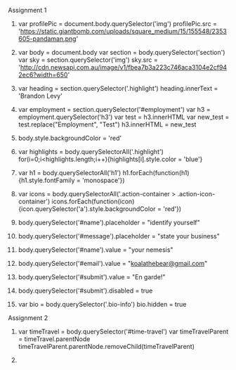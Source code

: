 Assignment 1

1. var profilePic = document.body.querySelector('img')
   profilePic.src = 'https://static.giantbomb.com/uploads/square_medium/15/155548/2353605-pandaman.png'
1. var body = document.body
   var section = body.querySelector('section')
   var sky = section.querySelector('img')
   sky.src = 'http://cdn.newsapi.com.au/image/v1/fbea7b3a223c746aca3104e2cf942ec6?width=650'

2. var heading = section.querySelector('.highlight')
   heading.innerText = 'Brandon Levy'

3. var employment = section.querySelector('#employment')
   var h3 = employment.querySelector('h3')
   var test = h3.innerHTML
   var new_test = test.replace("Employment", "Test")
   h3.innerHTML = new_test

4. body.style.backgroundColor = 'red'

5. var highlights = body.querySelectorAll('.highlight')
   for(i=0;i<highlights.length;i++){highlights[i].style.color = 'blue'}

6. var h1 = body.querySelectorAll('h1')
   h1.forEach(function(h1){h1.style.fontFamily = 'monospace'})

7. var icons = body.querySelectorAll('.action-container > .action-icon-container')
   icons.forEach(function(icon){icon.querySelector('a').style.backgroundColor = 'red'})

8. body.querySelector('#name').placeholder = "identify yourself"

9. body.querySelector('#message').placeholder = "state your business"

10. body.querySelector('#name').value = "your nemesis"

11. body.querySelector('#email').value = "koalathebear@gmail.com"

12. body.querySelector('#submit').value = "En garde!"

13. body.querySelector('#submit').disabled = true

14. var bio = body.querySelector('.bio-info')
    bio.hidden = true


Assignment 2

1.  var timeTravel = body.querySelector('#time-travel')
    var timeTravelParent = timeTravel.parentNode
    timeTravelParent.parentNode.removeChild(timeTravelParent)

2.
